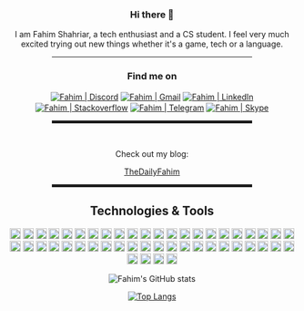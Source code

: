 <div align="center">

### Hi there 👋
<p>I am Fahim Shahriar, a tech enthusiast and a CS student. I feel very much excited trying out new things whether it's a game, tech or a language.</p>
<hr width="70%" style="height:1px;">
  
<h3>Find me on</h3> 

[<img align="center" alt="Fahim | Discord"  src="https://img.shields.io/badge/Discord-7289DA?style=for-the-badge&logo=discord&logoColor=white"/>][discord]
[<img align="center" alt="Fahim | Gmail"  src="https://img.shields.io/badge/Gmail-D14836?style=for-the-badge&logo=gmail&logoColor=white"/>][gmail]
[<img align="center" alt="Fahim | LinkedIn"  src="https://img.shields.io/badge/LinkedIn-0077B5?style=for-the-badge&logo=linkedin&logoColor=white" />][linkedin]
[<img align="center" alt="Fahim | Stackoverflow"  src="https://img.shields.io/badge/Stack_Overflow-FE7A16?style=for-the-badge&logo=stack-overflow&logoColor=white" />][stackoverflow]
[<img align="center" alt="Fahim | Telegram" src="https://img.shields.io/badge/Telegram-2CA5E0?style=for-the-badge&logo=telegram&logoColor=white" />][telegram]
[<img align="center" alt="Fahim | Skype"  src="https://img.shields.io/badge/Skype-blue?style=for-the-badge&logo=skype&logoColor=white" />][skype]

<hr width="70%" style="height:5px;">
  </br><p>Check out my blog: </p><a href="https://thedailyfahim.ml"><u>TheDailyFahim</u></a></br>
<hr width="70%" style="height:5px;">

<h2>Technologies & Tools</h2>
<img src="https://img.shields.io/badge/Shell_Script-121011?style=for-the-badge&logo=gnu-bash&logoColor=white" height="19px"/>
<img src="https://img.shields.io/badge/Python-3776AB?style=for-the-badge&logo=python&logoColor=white" height="19px"/>
<img src="https://img.shields.io/badge/HTML-239120?style=for-the-badge&logo=html5&logoColor=white" height="19px"/>
<img src="https://img.shields.io/badge/HTML5-E34F26?style=for-the-badge&logo=html5&logoColor=white" height="19px"/>
<img src="https://img.shields.io/badge/CSS-239120?&style=for-the-badge&logo=css3&logoColor=white" height="19px"/>
<img src="https://img.shields.io/badge/CSS3-1572B6?style=for-the-badge&logo=css3&logoColor=white" height="19px"/>
<img src="https://img.shields.io/badge/Java-ED8B00?style=for-the-badge&logo=java&logoColor=white" height="19px"/>
<img src="https://img.shields.io/badge/PHP-777BB4?style=for-the-badge&logo=php&logoColor=white" height="19px"/>
<img src="https://img.shields.io/badge/json-5E5C5C?style=for-the-badge&logo=json&logoColor=white" height="19px"/>
<img src="https://img.shields.io/badge/MySQL-00000F?style=for-the-badge&logo=mysql&logoColor=white" height="19px"/>
<img src="https://img.shields.io/badge/Jupyter-F37626.svg?&style=for-the-badge&logo=Jupyter&logoColor=white" height="19px"/>
<img src="https://img.shields.io/badge/Markdown-000000?style=for-the-badge&logo=markdown&logoColor=white" height="19px"/>
<img src="https://img.shields.io/badge/Bootstrap-563D7C?style=for-the-badge&logo=bootstrap&logoColor=white" height="19px"/>
<img src="https://img.shields.io/badge/Django-092E20?style=for-the-badge&logo=django&logoColor=green" height="19px"/>
<img src="https://img.shields.io/badge/Laravel-FF2D20?style=for-the-badge&logo=laravel&logoColor=white" height="19px"/>
<img src="https://img.shields.io/badge/conda-342B029.svg?&style=for-the-badge&logo=anaconda&logoColor=white" height="19px"/>
<img src="https://img.shields.io/badge/Git-F05032?style=for-the-badge&logo=git&logoColor=white" height="19px"/>
<img src="https://img.shields.io/badge/Postman-FF6C37?style=for-the-badge&logo=Postman&logoColor=white" height="19px"/>
<img src="https://img.shields.io/badge/Xampp-F37623?style=for-the-badge&logo=xampp&logoColor=white" height="19px"/>
<img src="https://img.shields.io/badge/Qt-41CD52?style=for-the-badge&logo=qt&logoColor=white" height="19px"/>
<img src="https://img.shields.io/badge/gradle-02303A?style=for-the-badge&logo=gradle&logoColor=white" height="19px"/>
<img src="https://img.shields.io/badge/Firefox_Browser-FF7139?style=for-the-badge&logo=Firefox-Browser&logoColor=white" height="19px"/>
<img src="https://img.shields.io/badge/Google_chrome-4285F4?style=for-the-badge&logo=Google-chrome&logoColor=white" height="19px"/>
<img src="https://img.shields.io/badge/Android-3DDC84?style=for-the-badge&logo=android&logoColor=white" height="19px"/>
<img src="https://img.shields.io/badge/Linux-FCC624?style=for-the-badge&logo=linux&logoColor=black" height="19px"/>
<img src="https://img.shields.io/badge/Kali_Linux-557C94?style=for-the-badge&logo=kali-linux&logoColor=white" height="19px"/>
<img src="https://img.shields.io/badge/Ubuntu-E95420?style=for-the-badge&logo=ubuntu&logoColor=white" height="19px"/>
<img src="https://img.shields.io/badge/manjaro-35BF5C?style=for-the-badge&logo=manjaro&logoColor=white" height="19px"/>
<img src="https://img.shields.io/badge/Visual_Studio_Code-0078D4?style=for-the-badge&logo=visual%20studio%20code&logoColor=white" height="19px"/>
<img src="https://img.shields.io/badge/sublime_text-%23575757.svg?&style=for-the-badge&logo=sublime-text&logoColor=important" height="19px"/>
<img src="https://img.shields.io/badge/pycharm-143?style=for-the-badge&logo=pycharm&logoColor=black&color=black&labelColor=green" height="19px"/>
<img src="https://img.shields.io/badge/phpstorm-143?style=for-the-badge&logo=phpstorm&logoColor=black&color=black&labelColor=darkorchid" height="19px"/>
<img src="https://img.shields.io/badge/VIM-%2311AB00.svg?&style=for-the-badge&logo=vim&logoColor=white" height="19px"/>
<img src="https://img.shields.io/badge/IntelliJIDEA-000000.svg?style=for-the-badge&logo=intellij-idea&logoColor=white" height="19px"/>
<img src="https://img.shields.io/badge/Spyder-838485?style=for-the-badge&logo=spyder%20ide&logoColor=maroon" height="19px"/>
<img src="https://img.shields.io/badge/Android_Studio-3DDC84?style=for-the-badge&logo=android-studio&logoColor=white" height="19px"/>
<img src="https://img.shields.io/badge/Microsoft_PowerPoint-B7472A?style=for-the-badge&logo=microsoft-powerpoint&logoColor=white" height="19px"/>
<img src="https://img.shields.io/badge/Microsoft_Office-D83B01?style=for-the-badge&logo=microsoft-office&logoColor=white" height="19px"/>
<img src="https://img.shields.io/badge/Microsoft_Word-2B579A?style=for-the-badge&logo=microsoft-word&logoColor=white" height="19px"/>
<img src="https://img.shields.io/badge/LibreOffice-18A303?style=for-the-badge&logo=LibreOffice&logoColor=white" height="19px"/>
<img src="https://img.shields.io/badge/Adobe%20Illustrator-FF9A00?style=for-the-badge&logo=adobe%20illustrator&logoColor=white" height="19px"/>
<img src="https://img.shields.io/badge/Adobe-Photoshop-31A8FF?style=for-the-badge&logo=Adobe-Photoshop&labelColor=0a446b&logoWidth=15" height="19px"/>
<img src="https://img.shields.io/badge/Adobe%20Lightroom-31A8FF?style=for-the-badge&logo=Adobe%20Lightroom&logoColor=white" height="19px"/>
<img src="https://img.shields.io/badge/Inkscape-000000?style=for-the-badge&logo=Inkscape&logoColor=white" height="19px"/>
<img src="https://img.shields.io/badge/gimp-5C5543?style=for-the-badge&logo=gimp&logoColor=white" height="19px"/>
<img src="https://img.shields.io/badge/Krita-203759?style=for-the-badge&logo=krita&logoColor=EEF37B" height="19px"/>
<img src="https://img.shields.io/badge/Steam-000000?style=for-the-badge&logo=steam&logoColor=white" height="19px"/>
<img src="https://img.shields.io/badge/Counter_Strike-000000?style=for-the-badge&logo=counter-strike&logoColor=white" height="19px"/>


![Fahim's GitHub stats](https://github-readme-stats.vercel.app/api?username=f4him&show_icons=true&theme=radical&count_private=true&hide=commits)
  
[![Top Langs](https://github-readme-stats.vercel.app/api/top-langs/?username=f4him&langs_count=3)](https://github.com/anuraghazra/github-readme-stats)

</div>


[discord]: https://discord.com/users/543139182646919170
[gmail]: mailto:shahriarfahim23@gmail.com
[linkedin]: https://www.linkedin.com/in/f4him
[stackoverflow]: https://stackoverflow.com/users/11892124/f4him
[telegram]: https://telegram.me/shahriarfahim23
[skype]: https://join.skype.com/invite/wrA3Fqb0JtMz

